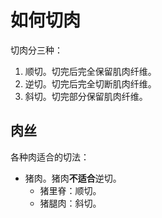 # 如何切肉

切肉分三种：

1. 顺切。切完后完全保留肌肉纤维。
2. 逆切。切完后完全切断肌肉纤维。
3. 斜切。切完部分保留肌肉纤维。

## 肉丝

各种肉适合的切法：

- 猪肉。猪肉**不适合**逆切。
  - 猪里脊：顺切。
  - 猪腿肉：斜切。